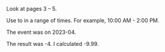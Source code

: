 Look at pages 3 – 5.

Use to in a range of times. For example, 10:00 AM - 2:00 PM.

The event was on 2023-04.

The result was -4. I calculated -9.99.
